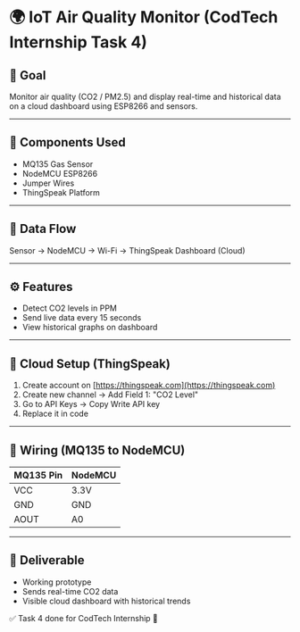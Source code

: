 # 🌍 IoT Air Quality Monitor (CodTech Internship Task 4)

## 🔧 Goal
Monitor air quality (CO2 / PM2.5) and display real-time and historical data on a cloud dashboard using ESP8266 and sensors.

---

## 🧰 Components Used
- MQ135 Gas Sensor
- NodeMCU ESP8266
- Jumper Wires
- ThingSpeak Platform

---

## 📶 Data Flow
Sensor → NodeMCU → Wi-Fi → ThingSpeak Dashboard (Cloud)

---

## ⚙️ Features
- Detect CO2 levels in PPM
- Send live data every 15 seconds
- View historical graphs on dashboard

---

## 📡 Cloud Setup (ThingSpeak)
1. Create account on [https://thingspeak.com](https://thingspeak.com)
2. Create new channel → Add Field 1: "CO2 Level"
3. Go to API Keys → Copy Write API key
4. Replace it in code

---

## 🔌 Wiring (MQ135 to NodeMCU)
| MQ135 Pin | NodeMCU |
|-----------|---------|
| VCC       | 3.3V    |
| GND       | GND     |
| AOUT      | A0      |

---

## 📝 Deliverable
- Working prototype
- Sends real-time CO2 data
- Visible cloud dashboard with historical trends

✅ Task 4 done for CodTech Internship 🎯
